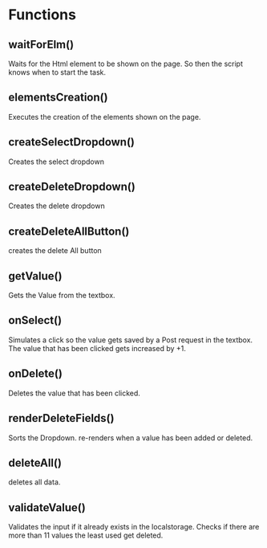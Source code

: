 # Functions

## waitForElm()
Waits for the Html element to be shown on the page. So then the script knows when to start the task.

## elementsCreation() 
Executes the creation of the elements shown on the page.

## createSelectDropdown()
Creates the select dropdown

## createDeleteDropdown()
Creates the delete dropdown

## createDeleteAllButton()
creates the delete All button

## getValue()
Gets the Value from the textbox.

## onSelect()
Simulates a click so the value gets saved by a Post request in the textbox. The value that has been clicked gets increased by +1.

## onDelete()
Deletes the value that has been clicked.

## renderDeleteFields()
Sorts the Dropdown. re-renders when a value has been added or deleted.

## deleteAll()
deletes all data.

## validateValue()
Validates the input if it already exists in the localstorage. Checks if there are more than 11 values the least used get deleted.





